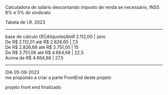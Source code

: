 Calculadora de salário descontando imposto de renda se necessário, INSS 8% e 5% do sindicato 
    

Tabela de I.R. 2023
________________________________________________________
base de cálculo (R$) 	             |   Alíquota (%) 
Até R$ 2.112,00  	                 |    zero 	              
De R$ 2.112,01 até R$ 2.826,65 	     |     7,5 	               
De R$ 2.826,66 até R$ 3.751,05 	     |     15 	              
De R$ 3.751,06 até R$ 4.664,68 	     |     22,5 	           
Acima de R$ 4.664,68 	             |     27,5                
________________________________________________________




DIA 05-09-2023  
me propondo a criar a parte FrontEnd deste projeto 

projeto front end finalizado